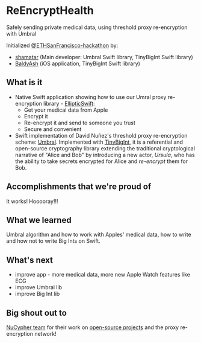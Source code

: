 # ReEncryptHealth

Safely sending private medical data, using threshold proxy re-encryption with Umbral

Initialized [@ETHSanFrancisco-hackathon](https://ethsanfrancisco.devpost.com/) by:

 * [shamatar](https://github.com/orgs/matterinc/people/shamatar) (Main developer: Umbral Swift library, TinyBigInt Swift library)
 * [BaldyAsh](https://github.com/BaldyAsh) (iOS application, TinyBigInt Swift library)

## What is it
- Native Swift application showing how to use our Umral proxy re-encryption library - [EllipticSwift](https://github.com/shamatar/ellipticswift):
  - Get your medical data from Apple
  - Encrypt it
  - Re-encrypt it and send to someone you trust
  - Secure and convenient
- Swift implementation of David Nuñez's threshold proxy re-encryption scheme: [Umbral](https://github.com/nucypher/umbral-doc/blob/master/umbral-doc.pdf).
Implemented with [TinyBigInt](https://github.com/matterinc/TinyBigIntSwift), it is a referential and open-source cryptography library
extending the traditional cryptological narrative of "Alice and Bob" by introducing a new actor,
*Ursula*, who has the ability to take secrets encrypted for Alice and *re-encrypt* them for Bob.

## Accomplishments that we're proud of
It works! Hooooray!!!

## What we learned
Umbral algorithm and how to work with Apples' medical data, how to write and how not to write Big Ints on Swift.

## What's next
- improve app - more medical data, more new Apple Watch features like ECG
- improve Umbral lib
- improve Big Int lib

## Big shout out to
[NuCypher team](www.nucypher.com) for their work on [open-source projects](https://github.com/nucypher) and the proxy re-encryption network!
